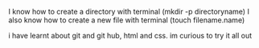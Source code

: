 I know how to create a directory with terminal (mkdir -p directoryname) 
I also know how to create a new file with terminal (touch filename.name)

i have learnt about git and git hub, html and css. im curious to try it all out